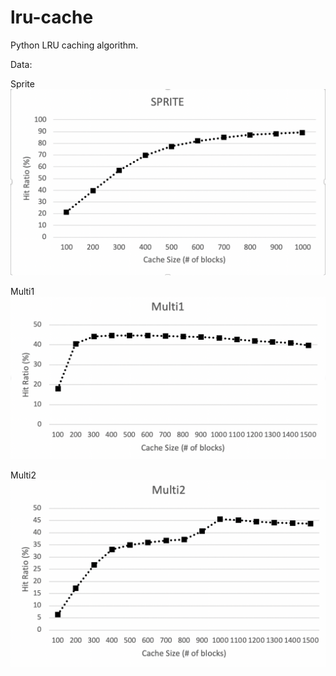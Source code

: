 # lru-cache
Python LRU caching algorithm.

Data:

Sprite
![Sprite](https://github.com/PolskaFly/lru-cache/blob/master/Data%20Images/Sprite.png)

Multi1
![Multi1](https://github.com/PolskaFly/lru-cache/blob/master/Data%20Images/Mutli1.png)


Multi2
![Multi2](https://github.com/PolskaFly/lru-cache/blob/master/Data%20Images/Multi2.png)
